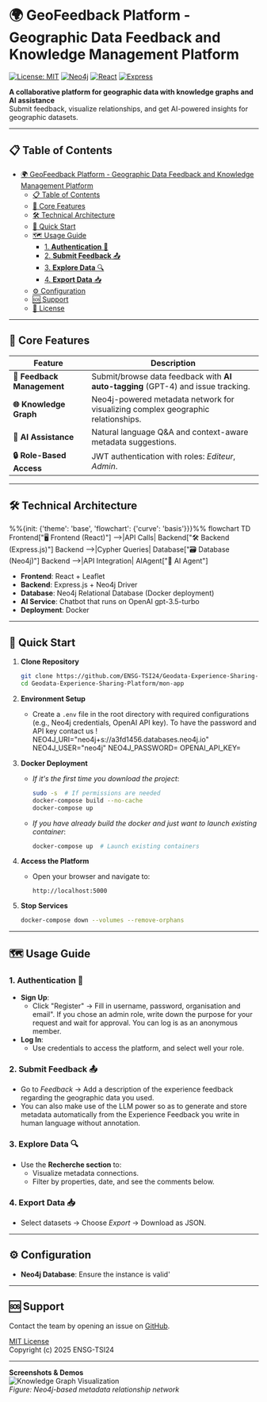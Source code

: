 # 🌍 GeoFeedback Platform - Geographic Data Feedback and Knowledge Management Platform

[![License: MIT](https://img.shields.io/badge/License-MIT-blue.svg)](https://opensource.org/licenses/MIT)
[![Neo4j](https://img.shields.io/badge/Neo4j-4.4.12-green)](https://neo4j.com/)
[![React](https://img.shields.io/badge/React-18.2.0-blue)](https://react.dev/)
[![Express](https://img.shields.io/badge/Express-4.18.2-lightgrey)](https://expressjs.com/)

**A collaborative platform for geographic data with knowledge graphs and AI assistance**  
Submit feedback, visualize relationships, and get AI-powered insights for geographic datasets.

---

## 📋 Table of Contents
- [🌍 GeoFeedback Platform - Geographic Data Feedback and Knowledge Management Platform](#-geofeedback-platform---geographic-data-feedback-and-knowledge-management-platform)
  - [📋 Table of Contents](#-table-of-contents)
  - [🌟 Core Features](#-core-features)
  - [🛠️ Technical Architecture](#️-technical-architecture)
  - [🚀 Quick Start](#-quick-start)
  - [🗺️ Usage Guide](#️-usage-guide)
    - [1. **Authentication** 🔑](#1-authentication-)
    - [2. **Submit Feedback** 📤](#2-submit-feedback-)
    - [3. **Explore Data** 🔍](#3-explore-data-)
    - [4. **Export Data** 📥](#4-export-data-)
  - [⚙️ Configuration](#️-configuration)
  - [🆘 Support](#-support)
  - [📜 License](#-license)

---

## 🌟 Core Features

| Feature                | Description                                                                 |  
|------------------------|-----------------------------------------------------------------------------|  
| **📝 Feedback Management** | Submit/browse data feedback with **AI auto-tagging** (GPT-4) and issue tracking. |  
| **🌐 Knowledge Graph**    | Neo4j-powered metadata network for visualizing complex geographic relationships. |  
| **🤖 AI Assistance**      | Natural language Q&A and context-aware metadata suggestions.               |  
| **🔒 Role-Based Access**  | JWT authentication with roles: *Editeur*, *Admin*.              |  

---
## 🛠️ Technical Architecture
%%{init: {'theme': 'base', 'flowchart': {'curve': 'basis'}}}%%
flowchart TD
    Frontend["🖥️ Frontend (React)"] -->|API Calls| Backend["🛠️ Backend (Express.js)"]
    Backend -->|Cypher Queries| Database["🗃️ Database (Neo4j)"]
    Backend -->|API Integration| AIAgent["🤖 AI Agent"]


- **Frontend**: React + Leaflet 
- **Backend**: Express.js + Neo4j Driver
- **Database**: Neo4j Relational Database (Docker deployment)  
- **AI Service**: Chatbot that runs on OpenAI gpt-3.5-turbo
- **Deployment**: Docker 
---
## 🚀 Quick Start  

1. **Clone Repository**  
   ```bash
   git clone https://github.com/ENSG-TSI24/Geodata-Experience-Sharing-Platform.git
   cd Geodata-Experience-Sharing-Platform/mon-app
   ```

2. **Environment Setup**  
   - Create a `.env` file in the root directory with required configurations (e.g., Neo4j credentials, OpenAI API key). To have the password and API key contact us !
    NEO4J_URI="neo4j+s://a3fd1456.databases.neo4j.io"
    NEO4J_USER="neo4j"
    NEO4J_PASSWORD=
    OPENAI_API_KEY=

3. **Docker Deployment**  
   - *If it's the first time you download the project*:  
     ```bash  
     sudo -s  # If permissions are needed  
     docker-compose build --no-cache   
     docker-compose up 
     ```  
   - *If you have already build the docker and just want to launch existing container*:  
     ```bash  
     docker-compose up  # Launch existing containers  
     ```  

4. **Access the Platform**  
   - Open your browser and navigate to:  
     ```  
     http://localhost:5000   
     ```  

5. **Stop Services**  
   ```bash  
   docker-compose down --volumes --remove-orphans 
   ```  

---

## 🗺️ Usage Guide  

### 1. **Authentication** 🔑  
   - **Sign Up**:  
     - Click "Register" → Fill in username, password, organisation and email". If you chose an admin role, write down the purpose for your request and wait for approval. You can log is as an anonymous member. 
   - **Log In**:  
     - Use credentials to access the platform, and select well your role.  

### 2. **Submit Feedback** 📤  
   - Go to *Feedback* → Add a description of the experience feedback regarding the geographic data you used.  
   - You can also make use of the LLM power so as to generate and store metadata automatically from the Experience Feedback you write in human language without annotation.  

### 3. **Explore Data** 🔍  
   - Use the **Recherche section** to:  
     - Visualize metadata connections.  
     - Filter by properties, date, and see the comments below.  
   
### 4. **Export Data** 📥  
   - Select datasets → Choose *Export* → Download as JSON.  

---

## ⚙️ Configuration  

- **Neo4j Database**: Ensure the instance is valid' 
---

## 🆘 Support  

Contact the team by opening an issue on [GitHub](https://github.com/ENSG-TSI24/Geodata-Experience-Sharing-Platform).  


[MIT License](https://opensource.org/licenses/MIT)  
Copyright (c) 2025 ENSG-TSI24

---

**Screenshots & Demos**  
![Knowledge Graph Visualization](https://example.com/screenshot-graph.png)  
*Figure: Neo4j-based metadata relationship network*
